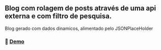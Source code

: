 ## Blog com rolagem de posts através de uma api externa e com filtro de pesquisa.


   Blog gerado com dados dinamicos, alimentado pelo JSONPlaceHolder


### 👾 [Demo](https://scrollandfilterblog.netlify.app/)

